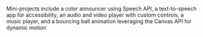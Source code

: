 Mini-projects include a color announcer using Speech API, a text-to-speech app for accessibility, an audio and video player with custom controls, a music player, and a bouncing ball animation leveraging the Canvas API for dynamic motion

